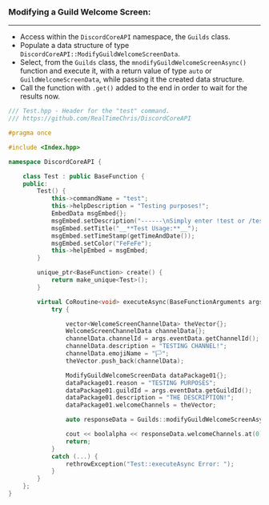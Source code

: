 ### **Modifying a Guild Welcome Screen:**
---
- Access within the `DiscordCoreAPI` namespace, the `Guilds` class.
- Populate a data structure of type `DiscordCoreAPI::ModifyGuildWelcomeScreenData`.
- Select, from the `Guilds` class, the `mnodifyGuildWelcomeScreenAsync()` function and execute it, with a return value of type `auto` or `GuildWelcomeScreenData`, while passing it the created data structure.
- Call the function with `.get()` added to the end in order to wait for the results now.

```cpp
/// Test.hpp - Header for the "test" command.
/// https://github.com/RealTimeChris/DiscordCoreAPI

#pragma once

#include <Index.hpp>

namespace DiscordCoreAPI {

	class Test : public BaseFunction {
	public:
		Test() {
			this->commandName = "test";
			this->helpDescription = "Testing purposes!";
			EmbedData msgEmbed{};
			msgEmbed.setDescription("------\nSimply enter !test or /test!\n------");
			msgEmbed.setTitle("__**Test Usage:**__");
			msgEmbed.setTimeStamp(getTimeAndDate());
			msgEmbed.setColor("FeFeFe");
			this->helpEmbed = msgEmbed;
		}

		unique_ptr<BaseFunction> create() {
			return make_unique<Test>();
		}

		virtual CoRoutine<void> executeAsync(BaseFunctionArguments args) {
			try {

				vector<WelcomeScreenChannelData> theVector{};
				WelcomeScreenChannelData channelData{};
				channelData.channelId = args.eventData.getChannelId();
				channelData.description = "TESTING CHANNEL!";
				channelData.emojiName = "🏳";
				theVector.push_back(channelData);

				ModifyGuildWelcomeScreenData dataPackage01{};
				dataPackage01.reason = "TESTING PURPOSES";
				dataPackage01.guildId = args.eventData.getGuildId();
				dataPackage01.description = "THE DESCRIPTION!";
				dataPackage01.welcomeChannels = theVector;

				auto responseData = Guilds::modifyGuildWelcomeScreenAsync(dataPackage01).get();

				cout << boolalpha << responseData.welcomeChannels.at(0).channelId << endl;
				return;
			}
			catch (...) {
				rethrowException("Test::executeAsync Error: ");
			}
		}
	};
}
```
